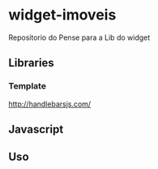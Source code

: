 widget-imoveis
==============

Repositorio do Pense para a Lib do widget

## Libraries

### Template
http://handlebarsjs.com/

## Javascript




## Uso
